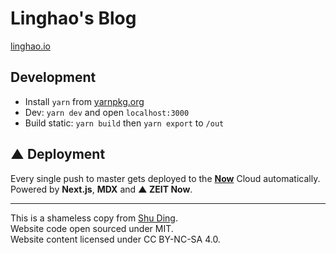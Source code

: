 # Linghao's Blog

[linghao.io](https://linghao.io)

## Development

- Install `yarn` from [yarnpkg.org](https://yarnpkg.org)
- Dev: `yarn dev` and open `localhost:3000`
- Build static: `yarn build` then `yarn export` to `/out`

## ▲ Deployment

Every single push to master gets deployed to the **[Now](https://zeit.co/now)** Cloud automatically.  
Powered by **Next.js**, **MDX** and **▲ ZEIT Now**.

---

This is a shameless copy from [Shu Ding](https://github.com/quietshu/blog).  
Website code open sourced under MIT.  
Website content licensed under CC BY-NC-SA 4.0.
